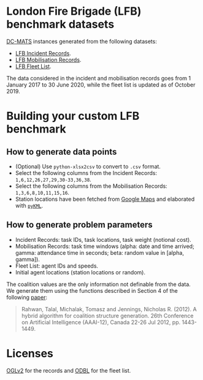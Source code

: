 # London Fire Brigade (LFB) benchmark datasets

[DC-MATS](https://gitlab.com/lcpz/dcmats) instances generated from the following datasets:

- [LFB Incident Records](https://data.london.gov.uk/dataset/london-fire-brigade-incident-records).
- [LFB Mobilisation Records](https://data.london.gov.uk/dataset/london-fire-brigade-mobilisation-records).
- [LFB Fleet List](https://data.london.gov.uk/dataset/london-fire-brigade---fleet-list).

The data considered in the incident and mobilisation records goes from 1 January
2017 to 30 June 2020, while the fleet list is updated as of October 2019.

# Building your custom LFB benchmark

## How to generate data points

- (Optional) Use `python-xlsx2csv` to convert to `.csv` format.
- Select the following columns from the Incident Records:
  `1,6,12,26,27,29,30-33,36,38`.
- Select the following columns from the Mobilisation Records:
  `1,3,6,8,10,11,15,16`.
- Station locations have been fetched from [Google Maps](https://www.google.com/maps/d/viewer?mid=1rSai4zdG8uSujX8QxY1i0cwgNAU&msa=0&ll=51.576189821246516%2C-0.5874470076488247&spn=0.064273%2C0.169086&iwloc=lyrftr%3Almq%3A1004%3Afire%20station%2C9131785149235576475%2C51.606291%2C0.10437&z=10)
   and elaborated with [`pyKML`](https://pypi.org/project/pykml).

## How to generate problem parameters

- Incident Records: task IDs, task locations, task weight (notional cost).
- Mobilisation Records: task time windows (alpha: date and time arrived; gamma:
  attendance time in seconds; beta: random value in [alpha, gamma]).
- Fleet List: agent IDs and speeds.
- Initial agent locations (station locations or random).

The coalition values are the only information not definable from the data. We
generate them using the functions described in Section 4 of the following
[paper](https://eprints.soton.ac.uk/337164/1/Paper_524.pdf):

> Rahwan, Talal, Michalak, Tomasz and Jennings, Nicholas R. (2012). A hybrid
> algorithm for coalition structure generation. 26th Conference on Artificial
> Intelligence (AAAI-12), Canada 22-26 Jul 2012, pp. 1443-1449.

# Licenses

[OGLv2](http://www.nationalarchives.gov.uk/doc/open-government-licence/version/2)
for the records and [ODBL](https://opendefinition.org/licenses/odc-odbl) for the
fleet list.

